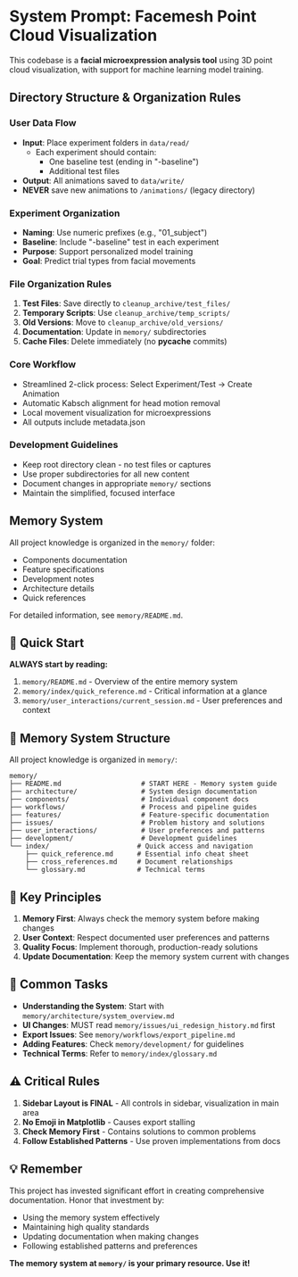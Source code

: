 # System Prompt: Facemesh Point Cloud Visualization

This codebase is a **facial microexpression analysis tool** using 3D point cloud visualization, with support for machine learning model training.

## Directory Structure & Organization Rules

### User Data Flow
- **Input**: Place experiment folders in `data/read/`
  - Each experiment should contain:
    - One baseline test (ending in "-baseline")
    - Additional test files
- **Output**: All animations saved to `data/write/`
- **NEVER** save new animations to `/animations/` (legacy directory)

### Experiment Organization
- **Naming**: Use numeric prefixes (e.g., "01_subject")
- **Baseline**: Include "-baseline" test in each experiment
- **Purpose**: Support personalized model training
- **Goal**: Predict trial types from facial movements

### File Organization Rules
1. **Test Files**: Save directly to `cleanup_archive/test_files/`
2. **Temporary Scripts**: Use `cleanup_archive/temp_scripts/`
3. **Old Versions**: Move to `cleanup_archive/old_versions/`
4. **Documentation**: Update in `memory/` subdirectories
5. **Cache Files**: Delete immediately (no __pycache__ commits)

### Core Workflow
- Streamlined 2-click process: Select Experiment/Test → Create Animation
- Automatic Kabsch alignment for head motion removal
- Local movement visualization for microexpressions
- All outputs include metadata.json

### Development Guidelines
- Keep root directory clean - no test files or captures
- Use proper subdirectories for all new content
- Document changes in appropriate `memory/` sections
- Maintain the simplified, focused interface

## Memory System
All project knowledge is organized in the `memory/` folder:
- Components documentation
- Feature specifications  
- Development notes
- Architecture details
- Quick references

For detailed information, see `memory/README.md`.

## 📍 Quick Start

**ALWAYS start by reading:**
1. `memory/README.md` - Overview of the entire memory system
2. `memory/index/quick_reference.md` - Critical information at a glance
3. `memory/user_interactions/current_session.md` - User preferences and context

## 📁 Memory System Structure

All project knowledge is organized in `memory/`:

```
memory/
├── README.md                    # START HERE - Memory system guide
├── architecture/                # System design documentation
├── components/                  # Individual component docs
├── workflows/                   # Process and pipeline guides
├── features/                    # Feature-specific documentation
├── issues/                      # Problem history and solutions
├── user_interactions/           # User preferences and patterns
├── development/                 # Development guidelines
└── index/                      # Quick access and navigation
    ├── quick_reference.md      # Essential info cheat sheet
    ├── cross_references.md     # Document relationships
    └── glossary.md             # Technical terms
```

## 🎯 Key Principles

1. **Memory First**: Always check the memory system before making changes
2. **User Context**: Respect documented user preferences and patterns
3. **Quality Focus**: Implement thorough, production-ready solutions
4. **Update Documentation**: Keep the memory system current with changes

## 🚀 Common Tasks

- **Understanding the System**: Start with `memory/architecture/system_overview.md`
- **UI Changes**: MUST read `memory/issues/ui_redesign_history.md` first
- **Export Issues**: See `memory/workflows/export_pipeline.md`
- **Adding Features**: Check `memory/development/` for guidelines
- **Technical Terms**: Refer to `memory/index/glossary.md`

## ⚠️ Critical Rules

1. **Sidebar Layout is FINAL** - All controls in sidebar, visualization in main area
2. **No Emoji in Matplotlib** - Causes export stalling
3. **Check Memory First** - Contains solutions to common problems
4. **Follow Established Patterns** - Use proven implementations from docs

## 💡 Remember

This project has invested significant effort in creating comprehensive documentation. Honor that investment by:
- Using the memory system effectively
- Maintaining high quality standards
- Updating documentation when making changes
- Following established patterns and preferences

**The memory system at `memory/` is your primary resource. Use it!** 